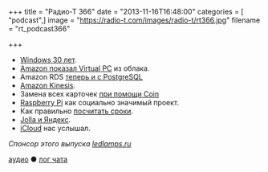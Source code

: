 +++
title = "Радио-Т 366"
date = "2013-11-16T16:48:00"
categories = [ "podcast",]
image = "https://radio-t.com/images/radio-t/rt366.jpg"
filename = "rt_podcast366"

+++

* [Windows 30 лет](http://gizmodo.com/bill-gates-unveiled-windows-30-years-ago-today-1461813702).
* [Amazon показал Virtual PC](http://slashdot.org/topic/datacenter/amazon-offers-virtual-pcs-from-the-cloud/) из облака.
* Amazon RDS [теперь и с PostgreSQL](http://aws.typepad.com/aws/2013/11/amazon-rds-for-postgresql-now-available.html)
* [Amazon Kinesis](http://aws.typepad.com/aws/2013/11/amazon-appstream-deliver-streaming-applications-from-the-cloud.html).
* Замена всех карточек [при помощи Coin](http://appleinsider.com/articles/13/11/14/coin-aims-to-replace-all-analog-credit-cards-with-a-single-iphone-connected-accessory)
* [Raspberry Pi](http://www.wired.co.uk/news/archive/2013-11/11/raspberry-pi-nominet-trust) как социально значимый проект.
* Как правильно [посчитать сроки](http://www.altdevblogaday.com/2013/11/15/always-multiply-estimates-by-pi/).
* [Jolla и Яндекс](http://techcrunch.com/2013/11/13/jolla-yandex/).
* [iCloud](http://research.gigaom.com/2013/11/icloud-adds-co-editing-capabilities/) нас услышал.

_Спонсор этого выпуска [ledlamps.ru](http://ledlamps.ru)_

[аудио](http://cdn.radio-t.com/rt_podcast366.mp3) ● [лог чата](http://chat.radio-t.com/logs/radio-t-366.html)
<audio src="http://cdn.radio-t.com/rt_podcast366.mp3" preload="none"></audio>